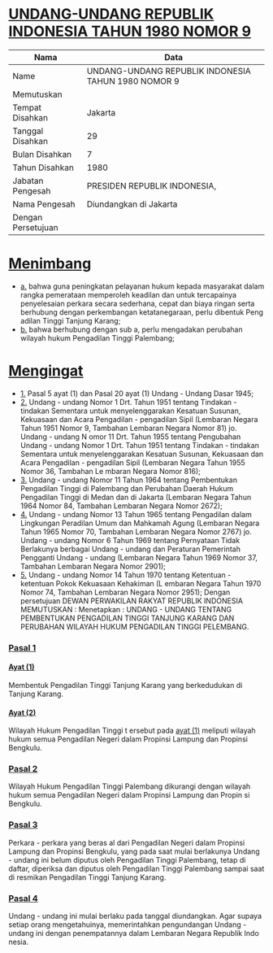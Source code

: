 # [UNDANG-UNDANG REPUBLIK INDONESIA TAHUN 1980 NOMOR 9](http://example.org/legal/document/uu/1980/9)

| Nama | Data |
| ------ | ----- |
|Name|UNDANG-UNDANG REPUBLIK INDONESIA TAHUN 1980 NOMOR 9|
|Memutuskan||
|Tempat Disahkan|Jakarta|
|Tanggal Disahkan|29|
|Bulan Disahkan|7|
|Tahun Disahkan|1980|
|Jabatan Pengesah|PRESIDEN REPUBLIK INDONESIA,|
|Nama Pengesah|Diundangkan di Jakarta|
|Dengan Persetujuan||
# [Menimbang](http://example.org/legal/document/uu/1980/9/menimbang)

* [a.](http://example.org/legal/document/uu/1980/9/menimbang/point/a) bahwa guna peningkatan pelayanan hukum kepada masyarakat dalam rangka pemerataan memperoleh keadilan dan untuk tercapainya penyelesaian perkara secara sederhana, cepat dan biaya ringan serta berhubung dengan perkembangan ketatanegaraan, perlu dibentuk Peng adilan Tinggi Tanjung Karang;
* [b.](http://example.org/legal/document/uu/1980/9/menimbang/point/b) bahwa berhubung dengan sub a, perlu mengadakan perubahan wilayah hukum Pengadilan Tinggi Palembang;
# [Mengingat](http://example.org/legal/document/uu/1980/9/mengingat)

* [1.](http://example.org/legal/document/uu/1980/9/mengingat/point/0001) Pasal 5 ayat (1) dan Pasal 20 ayat (1) Undang - Undang Dasar 1945;
* [2.](http://example.org/legal/document/uu/1980/9/mengingat/point/0002) Undang - undang Nomor 1 Drt. Tahun 1951 tentang Tindakan - tindakan Sementara untuk menyelenggarakan Kesatuan Susunan, Kekuasaan dan Acara Pengadilan - pengadilan Sipil (Lembaran Negara Tahun 1951 Nomor 9, Tambahan Lembaran Negara Nomor 81) jo. Undang - undang N omor 11 Drt. Tahun 1955 tentang Pengubahan Undang - undang Nomor 1 Drt. Tahun 1951 tentang Tindakan - tindakan Sementara untuk menyelenggarakan Kesatuan Susunan, Kekuasaan dan Acara Pengadilan - pengadilan Sipil (Lembaran Negara Tahun 1955 Nomor 36, Tambahan Le mbaran Negara Nomor 816);
* [3.](http://example.org/legal/document/uu/1980/9/mengingat/point/0003) Undang - undang Nomor 11 Tahun 1964 tentang Pembentukan Pengadilan Tinggi di Palembang dan Perubahan Daerah Hukum Pengadilan Tinggi di Medan dan di Jakarta (Lembaran Negara Tahun 1964 Nomor 84, Tambahan Lembaran Negara Nomor 2672);
* [4.](http://example.org/legal/document/uu/1980/9/mengingat/point/0004) Undang - undang Nomor 13 Tahun 1965 tentang Pengadilan dalam Lingkungan Peradilan Umum dan Mahkamah Agung (Lembaran Negara Tahun 1965 Nomor 70, Tambahan Lembaran Negara Nomor 2767) jo. Undang - undang Nomor 6 Tahun 1969 tentang Pernyataan Tidak Berlakunya berbagai Undang - undang dan Peraturan Pemerintah Pengganti Undang - undang (Lembaran Negara Tahun 1969 Nomor 37, Tambahan Lembaran Negara Nomor 2901);
* [5.](http://example.org/legal/document/uu/1980/9/mengingat/point/0005) Undang - undang Nomor 14 Tahun 1970 tentang Ketentuan - ketentuan Pokok Kekuasaan Kehakiman (L embaran Negara Tahun 1970 Nomor 74, Tambahan Lembaran Negara Nomor 2951); Dengan persetujuan DEWAN PERWAKILAN RAKYAT REPUBLIK INDONESIA MEMUTUSKAN : Menetapkan : UNDANG - UNDANG TENTANG PEMBENTUKAN PENGADILAN TINGGI TANJUNG KARANG DAN PERUBAHAN WILAYAH HUKUM PENGADILAN TINGGI PELEMBANG.

### [Pasal 1](http://example.org/legal/document/uu/1980/9/pasal/0001)

#### [Ayat (1)](http://example.org/legal/document/uu/1980/9/pasal/0001/version/19800729/ayat/0001)
Membentuk Pengadilan Tinggi Tanjung Karang yang berkedudukan di Tanjung Karang.

#### [Ayat (2)](http://example.org/legal/document/uu/1980/9/pasal/0001/version/19800729/ayat/0002)
Wilayah Hukum Pengadilan Tinggi t ersebut pada [ayat (1)](http://example.org/legal/document/uu/1980/9/pasal/0001/version/19800729/ayat/0001) meliputi wilayah hukum semua Pengadilan Negeri dalam Propinsi Lampung dan Propinsi Bengkulu.


### [Pasal 2](http://example.org/legal/document/uu/1980/9/pasal/0002)
Wilayah Hukum Pengadilan Tinggi Palembang dikurangi dengan wilayah hukum semua Pengadilan Negeri dalam Propinsi Lampung dan Propin si Bengkulu.


### [Pasal 3](http://example.org/legal/document/uu/1980/9/pasal/0003)
Perkara - perkara yang beras al dari Pengadilan Negeri dalam Propinsi Lampung dan Propinsi Bengkulu, yang pada saat mulai berlakunya Undang - undang ini belum diputus oleh Pengadilan Tinggi Palembang, tetap di daftar, diperiksa dan diputus oleh Pengadilan Tinggi Palembang sampai saat di resmikan Pengadilan Tinggi Tanjung Karang.


### [Pasal 4](http://example.org/legal/document/uu/1980/9/pasal/0004)
Undang - undang ini mulai berlaku pada tanggal diundangkan. Agar supaya setiap orang mengetahuinya, memerintahkan pengundangan Undang - undang ini dengan penempatannya dalam Lembaran Negara Republik Indo nesia.
